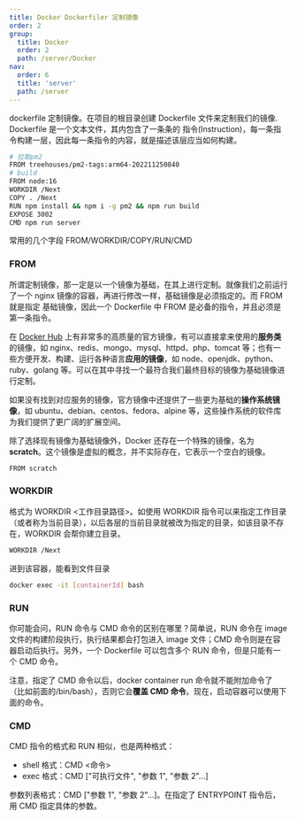 ```yaml
---
title: Docker Dockerfiler 定制镜像
order: 2
group:
  title: Docker
  order: 2
  path: /server/Docker
nav:
  order: 6
  title: 'server'
  path: /server
---
```


dockerfile 定制镜像。在项目的根目录创建 Dockerfile 文件来定制我们的镜像. Dockerfile 是一个文本文件，其内包含了一条条的 指令(Instruction)，每一条指令构建一层，因此每一条指令的内容，就是描述该层应当如何构建。

```bash
# 拉取pm2
FROM treehouses/pm2-tags:arm64-202211250840
# build
FROM node:16
WORKDIR /Next
COPY . /Next
RUN npm install && npm i -g pm2 && npm run build
EXPOSE 3002
CMD npm run server
```

常用的几个字段 FROM/WORKDIR/COPY/RUN/CMD

### FROM

所谓定制镜像，那一定是以一个镜像为基础，在其上进行定制。就像我们之前运行了一个 nginx 镜像的容器，再进行修改一样，基础镜像是必须指定的。而 FROM 就是指定 基础镜像，因此一个 Dockerfile 中 FROM 是必备的指令，并且必须是第一条指令。

在 [Docker Hub](https://hub.docker.com/) 上有非常多的高质量的官方镜像，有可以直接拿来使用的**服务类**的镜像，如 nginx、redis、mongo、mysql、httpd、php、tomcat 等；也有一些方便开发、构建、运行各种语言**应用的镜像**，如 node、openjdk、python、ruby、golang 等。可以在其中寻找一个最符合我们最终目标的镜像为基础镜像进行定制。

如果没有找到对应服务的镜像，官方镜像中还提供了一些更为基础的**操作系统镜像**，如 ubuntu、debian、centos、fedora、alpine 等，这些操作系统的软件库为我们提供了更广阔的扩展空间。

除了选择现有镜像为基础镜像外，Docker 还存在一个特殊的镜像，名为 **scratch**。这个镜像是虚拟的概念，并不实际存在，它表示一个空白的镜像。

```bash
FROM scratch
```

### WORKDIR

格式为 WORKDIR <工作目录路径>。如使用 WORKDIR 指令可以来指定工作目录（或者称为当前目录），以后各层的当前目录就被改为指定的目录，如该目录不存在，WORKDIR 会帮你建立目录。

```bash
WORKDIR /Next
```

进到该容器，能看到文件目录

```bash
docker exec -it [containerId] bash
```

### RUN

你可能会问，RUN 命令与 CMD 命令的区别在哪里？简单说，RUN 命令在 image 文件的构建阶段执行，执行结果都会打包进入 image 文件；CMD 命令则是在容器启动后执行。另外，一个 Dockerfile 可以包含多个 RUN 命令，但是只能有一个 CMD 命令。

注意，指定了 CMD 命令以后，docker container run 命令就不能附加命令了（比如前面的/bin/bash），否则它会**覆盖 CMD 命令**。现在，启动容器可以使用下面的命令。

### CMD

CMD 指令的格式和 RUN 相似，也是两种格式：

- shell 格式：CMD <命令>
- exec 格式：CMD ["可执行文件", "参数 1", "参数 2"...]

参数列表格式：CMD ["参数 1", "参数 2"...]。在指定了 ENTRYPOINT 指令后，用 CMD 指定具体的参数。
